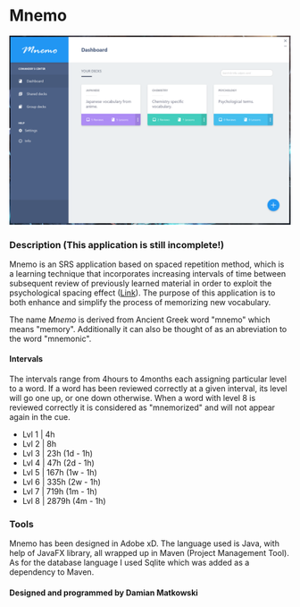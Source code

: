 # Mnemo
![Mnemo Printscreen](/screenprint.PNG)


### Description (This application is still incomplete!)
Mnemo is an SRS application based on spaced repetition method, which is a learning technique that incorporates increasing intervals of time between subsequent review of previously learned material in order to exploit the psychological spacing effect ([Link](https://en.wikipedia.org/wiki/Spaced_repetition)). The purpose of this application is to both enhance and simplify the process of memorizing new vocabulary. 

The name *Mnemo* is derived from Ancient Greek word "mnemo" which means "memory". Additionally it can also be thought of as an abreviation to the word "mnemonic".

#### Intervals
The intervals range from 4hours to 4months each assigning particular level to a word. If a word has been reviewed correctly at a given interval, its level will go one up, or one down otherwise. When a word with level 8 is reviewed correctly it is considered as "mnemorized" and will not appear again in the cue.
- Lvl 1 | 4h
- Lvl 2 | 8h
- Lvl 3 | 23h   (1d - 1h)
- Lvl 4 | 47h   (2d - 1h)
- Lvl 5 | 167h  (1w - 1h)
- Lvl 6 | 335h  (2w - 1h)
- Lvl 7 | 719h  (1m - 1h)
- Lvl 8 | 2879h (4m - 1h)



### Tools
Mnemo has been designed in Adobe xD. The language used is Java, with help of JavaFX library, all wrapped up in Maven (Project Management Tool). As for the database language I used Sqlite which was added as a dependency to Maven. 


#### Designed and programmed by Damian Matkowski

